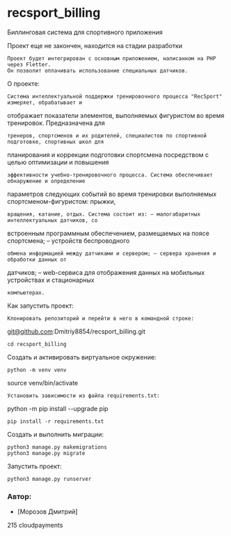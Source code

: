 # recsport_billing
Биллинговая система для  спортивного приложения

Проект еще не закончен, находится на стадии разработки

```
Проект будет интегрирован с основным приложением, написанном на PHP через Fletter.
Он позволит оплачивать использование специальных датчиков.

```
О проекте:

```
Система интеллектуальной поддержки тренировочного процесса "RecSport" измеряет, обрабатывает и
```
отображает показатели элементов, выполняемых фигуристом во время тренировок. Предназначена для
```
тренеров, спортсменов и их родителей, специалистов по спортивной подготовке, спортивных школ для
```
планирования и коррекции подготовки спортсмена посредством с целью оптимизации и повышения 
```
эффективности учебно-тренировочного процесса. Система обеспечивает обнаружение и определение 
```
параметров следующих событий во время тренировки выполняемых спортсменом-фигуристом: прыжки,
```
вращения, катание, отдых. Система состоит из: – малогабаритных интеллектуальных датчиков, со 
```
встроенным программным обеспечением, размещаемых на поясе спортсмена; – устройств беспроводного 
```
обмена информацией между датчиками и сервером; – сервера хранения и обработки данных от 
```
датчиков; – web-сервиса для отображения данных на мобильных устройствах и стационарных 
```
компьютерах.

```
Как запустить проект:

```
Клонировать репозиторий и перейти в него в командной строке:

```
git@github.com:Dmitriy8854/recsport_billing.git
```
cd recsport_billing

```
Cоздать и активировать виртуальное окружение:

```
python -m venv venv
```
source venv/bin/activate

```
Установить зависимости из файла requirements.txt:

```
python -m pip install --upgrade pip
```
pip install -r requirements.txt

```
Создать и выполнить миграции:

```
python3 manage.py makemigrations
python3 manage.py migrate

```
Запустить проект:

```
python3 manage.py runserver

```
### **Автор:**
- [Морозов Дмитрий]

215
cloudpayments  